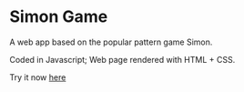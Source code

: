 # Simon Game 

A web app based on the popular pattern game Simon.

Coded in Javascript; Web page rendered with HTML + CSS.

Try it now [here](https://pmessan.github.io/simon-game/)

